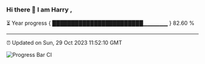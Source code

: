 ### Hi there 👋 I am Harry , 

⏳ Year progress { ████████████████████████▁▁▁▁▁▁ } 82.60 %

---

⏰ Updated on Sun, 29 Oct 2023 11:52:10 GMT

![Progress Bar CI](https://github.com/duykhang68/duykhang68/workflows/Progress%20Bar%20CI/badge.svg)
